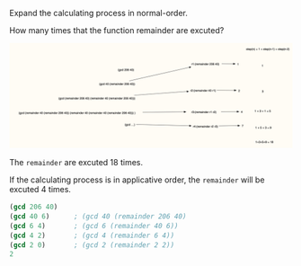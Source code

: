 Expand the calculating process in normal-order.

How many times that the function remainder are excuted?

![ex1.20.png](../pics/ex1.20.png)

The `remainder` are excuted 18 times.

If the calculating process is in applicative order,
the `remainder` will be excuted 4 times.

```lisp
(gcd 206 40)
(gcd 40 6)      ; (gcd 40 (remainder 206 40)
(gcd 6 4)       ; (gcd 6 (remainder 40 6))
(gcd 4 2)       ; (gcd 4 (remainder 6 4))
(gcd 2 0)       ; (gcd 2 (remainder 2 2))
2
```

